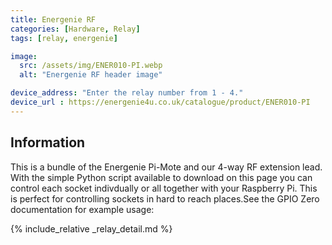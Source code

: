 ```yaml
---
title: Energenie RF
categories: [Hardware, Relay]
tags: [relay, energenie]

image:
  src: /assets/img/ENER010-PI.webp
  alt: "Energenie RF header image"

device_address: "Enter the relay number from 1 - 4."
device_url : https://energenie4u.co.uk/catalogue/product/ENER010-PI
---
```


## Information
This is a bundle of the Energenie Pi-Mote and our 4-way RF extension lead. With the simple Python script available to download on this page you can control each socket indivdually or all together with your Raspberry Pi. This is perfect for controlling sockets in hard to reach places.See the GPIO Zero documentation for example usage:

{% include_relative _relay_detail.md %}